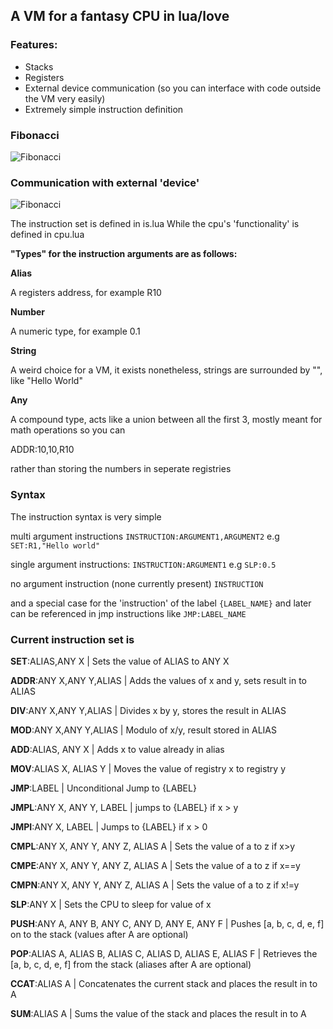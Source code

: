 ## A VM for a fantasy CPU in lua/love

### Features:
- Stacks
- Registers
- External device communication (so you can interface with code outside the VM very easily)
- Extremely simple instruction definition

### Fibonacci

![Fibonacci](https://j.gifs.com/vQgpnM.gif)

### Communication with external 'device'

![Fibonacci](https://j.gifs.com/A6nYRp.gif)

The instruction set is defined in is.lua
While the cpu's 'functionality' is defined in cpu.lua

**"Types" for the instruction arguments are as follows:**

**Alias** 

A registers address, for example R10

**Number**

 A numeric type, for example 0.1

**String**

A weird choice for a VM, it exists nonetheless, strings are surrounded by "", like "Hello World"

**Any** 

A compound type, acts like a union between all the first 3, mostly meant for math operations so you can 

ADDR:10,10,R10

rather than storing the numbers in seperate registries

### Syntax

The instruction syntax is very simple

multi argument instructions
```INSTRUCTION:ARGUMENT1,ARGUMENT2```
e.g
```SET:R1,"Hello world"```

single argument instructions:
```INSTRUCTION:ARGUMENT1```
e.g
```SLP:0.5```

no argument instruction (none currently present)
```INSTRUCTION```

and a special case for the 'instruction' of the label
```{LABEL_NAME}```
and later can be referenced in jmp instructions like
```JMP:LABEL_NAME```


### Current instruction set is

**SET**:ALIAS,ANY X | Sets the value of ALIAS to ANY X

**ADDR**:ANY X,ANY Y,ALIAS | Adds the values of x and y, sets result in to ALIAS

**DIV**:ANY X,ANY Y,ALIAS | Divides x by y, stores the result in ALIAS

**MOD**:ANY X,ANY Y,ALIAS | Modulo of x/y, result stored in ALIAS

**ADD**:ALIAS, ANY X | Adds x to value already in alias

**MOV**:ALIAS X, ALIAS Y | Moves the value of registry x to registry y

**JMP**:LABEL | Unconditional Jump to {LABEL}

**JMPL**:ANY X, ANY Y, LABEL | jumps to {LABEL} if x > y

**JMPI**:ANY X, LABEL | Jumps to {LABEL} if x > 0

**CMPL**:ANY X, ANY Y, ANY Z, ALIAS A | Sets the value of a to z if x>y

**CMPE**:ANY X, ANY Y, ANY Z, ALIAS A | Sets the value of a to z if x==y

**CMPN**:ANY X, ANY Y, ANY Z, ALIAS A | Sets the value of a to z if x!=y

**SLP**:ANY X | Sets the CPU to sleep for value of x

**PUSH**:ANY A, ANY B, ANY C, ANY D, ANY E, ANY F | Pushes [a, b, c, d, e, f] on to the stack (values after A are optional)

**POP**:ALIAS A, ALIAS B, ALIAS C, ALIAS D, ALIAS E, ALIAS F | Retrieves the [a, b, c, d, e, f] from the stack (aliases after A are optional)

**CCAT**:ALIAS A | Concatenates the current stack and places the result in to A

**SUM**:ALIAS A | Sums the value of the stack and places the result in to A
